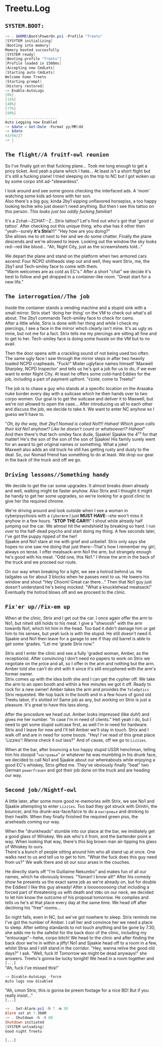 # Treetu.Log

## `SYSTEM.BOOT:`
```powershell
~> . $HOME\Boot\PowerOn.ps1 -Profile "Treetu"
[SYSYTEM initializing]
[Booting into memory]
Memory booted succesfully
[SYSTEM ready]
[Booting profile "Treetu"]
[Profile loaded in 1508ms]
[Accepting new CmdLets]
[Starting auto CmdLets]
Welcome home Treetu
[Starting prompt]
[History restored] 
~> Enable-AutoLogs
[0%]
[15%]
[40%]
[77%]
[99%]
........................
Auto Logging now Enabled
~> $date = Get-Date -Format yy/MM/dd
~> $date
43/04/27
~> |
```  

## `The flight//A fruitf-owl reunion`  
So I've finally got on that fucking plane... Took me long enough to get a pricy ticket. And yeah a plane which I hate... At least is't a short flight but it's still a fucking plane! I tried sleeping on the trip to NC but I got woken up by some corpo shit ad-"stewardess". 
  
I look around and see some goons checking the interfaced ads. A 'mom' watching some kids ad-toons with her son.  
Also there's a big guy, kinda 2by1 sipping unflavored horsepiss, a too happy looking techie who just doesn't need anything. But then I see this tattoo on this person. *This looks just too oddly fucking familiar*!
  
It's a Zchat--ZCHAT--Z...Strix tattoo? Let's find out who's got that 'good ol tattoo'. After checking out this unique thing, who else has it other then "yeah--surely **it's Strix**!!!" "Hey how are you doing?"  
She allows me to sit next to her and we do some chatter.
Finally the plane descends and we're allowed to leave. Looking out the window the sky looks red--red like blood... "Ah, Night City, just as the screamsheets told..."
  
We depart the plane and stand on the platform when two armored cars ascend. Four NCPD shitheads step out and well, they want Strix, me, the 2by1 and Tech-smiley face to come with them.  
"Warm welcomes are as cold as EC's." After a short "chat" we decide it's best to follow and get dropped in a container-like room. "Great start for a new life."
  
## `The interrogation//The job`  
Inside the container stands a vending machine and a stupid sink with a small mirror. Strix start 'doing her thing' on the VM to check out what's all about.
The 2by1 commands Tech-smiley face to check for cams.  
After a little while, Strix is done with her thing and while I check my piercings, I see a face in the mirror which clearly isn't mine. It's as ugly as mine, but not me for a fact. Strix tells me my piercings are sitting all fine and to get to her. Tech-smiley face is doing some hussle on the VM but to no avail.
  
Then the door opens with a crackling sound of not being used too often. The same ugly face I saw through the mirror steps in after two heavily loaded NCPD crapheads. "Fuck!" 
Mister uglyface names himself 'Maxwell Sharpley, NCPD Inspector' and tells us he's got a job for us to do, if we ever want to enter Night City. At least he offers some cold-hard Eddies for the job, including a part of payment upfront. "*`€$500`*, come to Treetu!"  
  
The job is to chase a guy who stands at a specific location on the Arasaka nuke border every day with a suitcase which he then hands over to two corpo women. Our goal is to get the suitcase and deliver it to Maxwell, but we're not allowed to open the case... After introducing us all to each other and discuss the job, we decide to take it. We want to enter NC anyhow so I guess we'll have to.  
  
"*Oh, by the way, that 2by1 Nomad is called No1!!! Hahaa! Which goon calls their kid No1 anyhow!? Like he doesn't count or whatsoever!? Hahaa!*"  
And then there's that tech-smiley face dude, Sjaakie! Sjaakie the 4<sup>*`th`*</sup> for that matter! He's the son of the son of the son of Sjaakie! His family surely went for an award to get original names or something. What a joke!  
Maxwell also adds an old truck he still has getting rusty and dusty to the deal. So, our Nomad friend has something to do at least. We drop our gear in the back of the truck and off we go.  
  
## `Driving lessons//Something handy`  
We decide to get the car some upgrades. It almost breaks down already and well, walking might be faster anyhow. Also Strix and I thought it might be handy to get her some upgrades, so we're looking for a good clinic to give her the required chrome.  
  
We're driving around and look outside when I see a woman in cyberpsychosis with a `CyberArm` I just **MUST HAVE**--she won't miss it anyhow in a few hours. "**STOP THE CAR!!!**" I shout while already half jumping out the car. We almost hit the windshield by breaking so hard. I run over to the half-dead psycho and start doing my thing. A few seconds later, I've got the puppy ripped of the her!  
Sjaakie and No1 stare at me with grief and unbelief. Strix only says she hopes no one saw me doing that just there--That's how I remember my girl, always on tense. I offer meatsack-arm No1 the arm, but strangely enough he's good with his meat. "Odd one, this No1." I throw the arm in the back of the truck and we proceed our route.    
  
On our way when breaking for a light, we see a hotrod behind us. He tailgates us for about 3 blocks when he passes next to us. He lowers his window and shout "Hey Choom! Great car there..." Then that No1 guy just doesn't understand he's being mocked. "What a knucklehead meatsack!" Eventually the hotrod blows off and we proceed to the clinic.  
  
## `Fix'er up//Fix-em up`
When at the clinic, Strix and I get out the car. I once again offer the arm to No1, but nitwit still holds to his meat. I give a "shwoosh" with the arm towards No1, which hit him in the head. Too bad it didn't damage him or get him to his senses, but yeah luck is with the stupid. He still doesn't need it. Sjaakie and No1 then leave for a garage to see if thay old barrel is able to get some 'grades. "Let me 'grade Strix now."  
  
Strix and I enter the clinic and see a fully 'graded woman, Amber, as the receptionist. After convincing I don't need no papers to work on Strix we negotiate on the price and all, so I offer in the arm and nothing but the arm. Amber told she can't do shit with it since it's still encyphered with the arm's former owner.  
Strix comes up with the idea both she and I can get the cypher off. We take the arm to an open booth and within a few minutes we got it off. Ready to rock for a new owner! Amber takes the arm and provides the `TeleOptics` Strix requested. We hop back in the booth and in a few hours of good old Treetu labor, it's slotted in! Same job as any, but working on Strix is just a pleasure. It's great to have this lass along.
  
After the procedure we head out. Amber looks impressed (like duh!) and gives me her number. "In case I'm in need of clients." Hell yeah I do, but I need to get some stupid suitcase first, as well I'm in need for hardware. Strix and I leave for now and I'll tell Amber we'll stay in touch. Strix and I walk off and are in need for some booze. "Hey! I've read of this great place 'Lizzies'! Wanna check it out lass?" And of cause, off we go to `Lizzies`.  
  
When at the bar, after bouncing a too happy stupid USSR henchman, telling him his stoopid "`настровья`" or whatever he was mumbling in his drunk face, we decided to call No1 and Sjaakie about our whereabouts while enjoying a good EC's whiskey, Strix gifted me. They've obviously finally "beat" two German `powerfrauen` and got their job done on the truck and are heading our way.  
  
## `Second job//Nightf-owl`
A little later, after some more good re-memories with Strix, we see No1 and Sjaakie attempting to enter `Lizzies`. Too bad they got struck with Dimitri, the bouncer, and his drunk-ass-face/farce to do a `настровья` and drinking to their health. When they finally finished the required green piss, the arseheads coming our way.  
  
When the "drunkheads" stumble into our place at the bar, we imidiately get a good glass of Whiskey. We ask who's it from, and the bartender point a way. When looking that way, there's this big brown man air-tipping his glass of Whiskey to ours.  
There's a bunch of people sitting around him who all stand up at once. One walks next to us and tell us to get to him. "What the fuck does this guy need from us?" We walk there and sit our sour arses in the couches.  
  
He directly starts off "I'm Guillaime Nekumbo" and makes fun of all our names, which he obviously knows. "Yaman! I know all!" After his comedy show he presents us the exact same job as we're already on, but for double the Eddies! I like this guy already! After a looooooooong chat including a forced part of threatening us with death and `VDBs` on our neck, we decided to let him know the outcome of his proposal tomorrow. He complies and tells us he's at that place every day at the same time. We head off after declining his "free" rooms...  
  
So night falls, even in NC, but we've got nowhere to sleep. Strix reminds me I've got the number of Amber. I call her and convince her we need a place to sleep. After setting standards to not touch anything and be gone by 7.30, she adds me to the safelist for the back door of the clinic, including my "entourage"--hehe, corpo bitch! We head to the clinic and after finding the back door we're in within a jiffy! No1 and Sjaakie head off to a room in a few, whilst Strax and I still stand in the corridor. "Hey, wanna relive the good old days?" I ask. "Well, fuck it! Tomorrow we might be dead anyways!" she answers. Treetu's gonna be lucky tonight! We head in a room together and `[...]`  
"Ah, fuck I've missed this!"  
```powershell
~> Disable-AutoLogs -force
Auto logs now disabled
```
"Ah, cmon Strix, this is gonna be preem footage for a nice BD! But if you really insist..."  
`[...]`  
```powershell
~> . Set-Alarm.ps1 -h 7 -m 30
Alarm set at 7.30AM
~> . Shutdown -h -t 00
Shutdown initiated
[SYSTEM unloading]
Good night Treetu
```  
`[...]`  
  